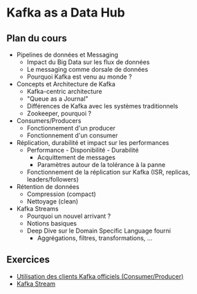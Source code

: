 # Kafka as a Data Hub

## Plan du cours

  * Pipelines de données et Messaging
    * Impact du Big Data sur les flux de données
    * Le messaging comme dorsale de données
    * Pourquoi Kafka est venu au monde ?
  * Concepts et Architecture de Kafka
    * Kafka-centric architecture
    * "Queue as a Journal"
    * Différences de Kafka avec les systèmes traditionnels
    * Zookeeper, pourquoi ?
  * Consumers/Producers
    * Fonctionnement d'un producer
    * Fonctionnement d'un consumer
  * Réplication, durabilité et impact sur les performances
    * Performance - Disponibilité - Durabilité
        * Acquittement de messages
        * Paramètres autour de la tolérance à la panne
    * Fonctionnement de la réplication sur Kafka (ISR, replicas, leaders/followers)
  * Rétention de données
    * Compression (compact)
    * Nettoyage (clean)
  * Kafka Streams
    * Pourquoi un nouvel arrivant ?
    * Notions basiques
    * Deep Dive sur le Domain Specific Language fourni
      * Aggrégations, filtres, transformations, ...

## Exercices

  * [Utilisation des clients Kafka officiels (Consumer/Producer)](exercices/01-consumer-producer.md)
  * [Kafka Stream](exercices/02-kafka-streams.md)
